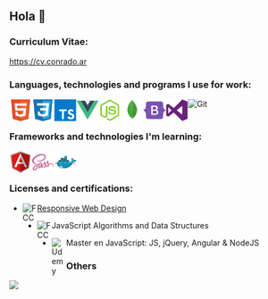 ## Hola 👋

### Curriculum Vitae:
https://cv.conrado.ar

### Languages, technologies and programs I use for work:

<img align="left" alt="HTML" width="40" src="https://raw.githubusercontent.com/devicons/devicon/master/icons/html5/html5-original.svg" />
<img align="left" alt="CSS" width="40" src="https://raw.githubusercontent.com/devicons/devicon/master/icons/css3/css3-original.svg" />
<img align="left" alt="Typescript" width="40" src="https://raw.githubusercontent.com/devicons/devicon/master/icons/typescript/typescript-original.svg" />
<img align="left" alt="Vuejs" width="40" src="https://raw.githubusercontent.com/devicons/devicon/master/icons/vuejs/vuejs-original.svg" />
<img align="left" alt="Nodejs" width="40" src="https://raw.githubusercontent.com/devicons/devicon/master/icons/nodejs/nodejs-original.svg" />
<img align="left" alt="MongoDB" width="40" src="https://raw.githubusercontent.com/devicons/devicon/master/icons/mongodb/mongodb-original.svg" />
<img align="left" alt="Bootstrap" width="40" src="https://raw.githubusercontent.com/devicons/devicon/master/icons/bootstrap/bootstrap-plain.svg" />
<img align="left" alt="Visual Studio Code" width="40px" src="https://raw.githubusercontent.com/devicons/devicon/master/icons/visualstudio/visualstudio-plain.svg" />
<img align="left" alt="Git" width="40px" src="https://cdn.jsdelivr.net/gh/devicons/devicon/icons/git/git-original.svg" />

<br><br>

### Frameworks and technologies I'm learning:

<img align="left" alt="Angular" width="40" src="https://raw.githubusercontent.com/devicons/devicon/master/icons/angularjs/angularjs-original.svg" />
<img align="left" alt="Sass" width="40" src="https://raw.githubusercontent.com/devicons/devicon/master/icons/sass/sass-original.svg" />
<img align="left" alt="Docker" width="40" src="https://raw.githubusercontent.com/devicons/devicon/master/icons/docker/docker-original.svg" />


<br><br>

### Licenses and certifications:

* <img align="left" alt="FCC" width="26px" src="https://img.icons8.com/windows/32/000000/free-code-camp.png"/> [Responsive Web Design](https://www.freecodecamp.org/certification/conradocanas/responsive-web-design)

* <img align="left" alt="FCC" width="26px" src="https://img.icons8.com/windows/32/000000/free-code-camp.png"/> JavaScript Algorithms and Data Structures

* <img align="left" alt="Udemy" width="26px" src="https://cdn.freebiesupply.com/logos/large/2x/udemy-1-logo-png-transparent.png"/> Master en JavaScript: JS, jQuery, Angular & NodeJS

### Others
<img src="https://www.codewars.com/users/conradocanas/badges/small">
<!--
**conradocanas/conradocanas** is a ✨ _special_ ✨ repository because its `README.md` (this file) appears on your GitHub profile.

Here are some ideas to get you started:

- 🔭 I’m currently working on ...
- 🌱 I’m currently learning ...
- 👯 I’m looking to collaborate on ...
- 🤔 I’m looking for help with ...
- 💬 Ask me about ...
- 📫 How to reach me: ...
- 😄 Pronouns: ...
- ⚡ Fun fact: ...
-->
